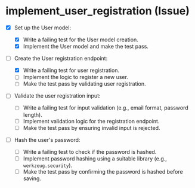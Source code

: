 # implement_user_registration (Issue)

- [x] Set up the User model:

  - [x] Write a failing test for the User model creation.
  - [x] Implement the User model and make the test pass.

- [ ] Create the User registration endpoint:

  - [x] Write a failing test for user registration.
  - [ ] Implement the logic to register a new user.
  - [ ] Make the test pass by validating user registration.

- [ ] Validate the user registration input:

  - [ ] Write a failing test for input validation (e.g., email format, password length).
  - [ ] Implement validation logic for the registration endpoint.
  - [ ] Make the test pass by ensuring invalid input is rejected.

- [ ] Hash the user's password:

  - [ ] Write a failing test to check if the password is hashed.
  - [ ] Implement password hashing using a suitable library (e.g., `werkzeug.security`).
  - [ ] Make the test pass by confirming the password is hashed before saving.
